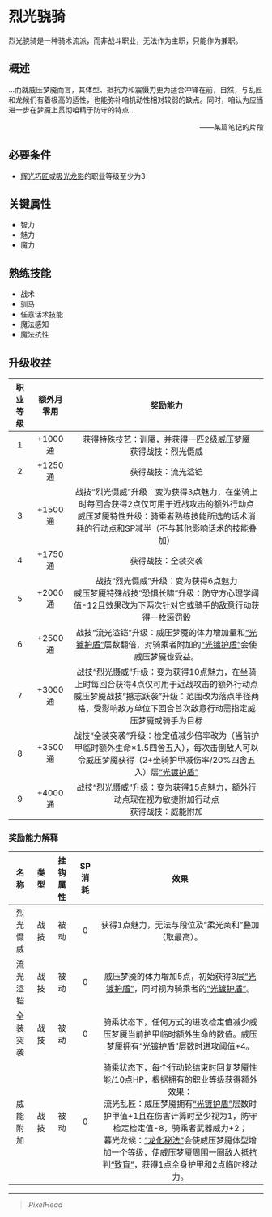 # 烈光骁骑

烈光骁骑是一种骑术流派，而非战斗职业，无法作为主职，只能作为兼职。

## 概述

…而就威压梦魇而言，其体型、抵抗力和震慑力更为适合冲锋在前，自然，与乱匠和龙候们有着极高的适性，也能弥补咱机动性相对较弱的缺点。同时，咱认为应当进一步在梦魇上贯彻咱精于防守的特点…<br> <div align="right">——某篇笔记的片段</div>

## 必要条件

* <a href="../lightCraftsman" target="_blank">辉光巧匠</a>或<a href="../dragonShadow" target="_blank">吸光龙影</a>的职业等级至少为3

## 关键属性

* 智力
* 魅力
* 魔力

## 熟练技能

* 战术
* 驯马
* 任意话术技能
* 魔法感知
* 魔法抗性

## 升级收益

职业等级|额外月零用|奖励能力
:--:|:--:|:--:
1|+1000通|获得特殊技艺：训魇，并获得一匹2级威压梦魇<br>获得战技：烈光慑威
2|+1250通|获得战技：流光溢铠
3|+1500通|战技“烈光慑威”升级：变为获得3点魅力，在坐骑上时每回合获得2点仅可用于近战攻击的额外行动点<br>威压梦魇特性升级：骑乘者熟练技能所选的话术消耗的行动点和SP减半（不与其他影响话术的技能叠加）
4|+1750通|获得战技：全装突袭
5|+2000通|战技“烈光慑威”升级：变为获得6点魅力<br>威压梦魇特殊战技“恐惧长啸”升级：防守方心理学阈值-12且效果改为下两次针对它或骑手的敌意行动获得一枚惩罚骰
6|+2500通|战技“流光溢铠”升级：威压梦魇的体力增加量和<a href="../../../../status/mark/#光镀护盾" target="_blank">“光镀护盾”</a>层数翻倍，对骑乘者附加的<a href="../../../../status/mark/#光镀护盾" target="_blank">“光镀护盾”</a>会使威压梦魇也受益。
7|+3000通|战技“烈光慑威”升级：变为获得10点魅力，在坐骑上时每回合获得4点仅可用于近战攻击的额外行动点<br>威压梦魇战技“撼志跃袭”升级：范围改为落点半径两格，受影响敌方单位下回合首次敌意行动需指定威压梦魇或骑手为目标
8|+3500通|战技“全装突袭”升级：检定值减少倍率改为（当前护甲临时额外生命×1.5四舍五入），每次击倒敌人可以令威压梦魇获得（2+坐骑护甲减伤率/20%四舍五入）层<a href="../../../../status/mark/#光镀护盾" target="_blank">“光镀护盾”</a>
9|+4000通|战技“烈光慑威”升级：变为获得15点魅力，额外行动点现在视为敏捷附加行动点<br>获得战技：威能附加

### 奖励能力解释

名称|类型|挂钩属性|SP消耗|效果
:--:|:--:|:--:|:--:|:--:
烈光慑威|战技|被动|0|获得1点魅力，无法与段位及“柔光亲和”叠加（取最高）。
流光溢铠|战技|被动|0|威压梦魇的体力增加5点，初始获得3层<a href="../../../../status/mark/#光镀护盾" target="_blank">“光镀护盾”</a>，同时视为骑乘者的<a href="../../../../status/mark/#光镀护盾" target="_blank">“光镀护盾”</a>。
全装突袭|战技|被动|0|骑乘状态下，任何方式的进攻检定值减少威压梦魇当前护甲临时额外生命的数值。威压梦魇拥有<a href="../../../../status/mark/#光镀护盾" target="_blank">“光镀护盾”</a>层数时进攻阈值+4。
威能附加|战技|被动|0|骑乘状态下，每个行动轮结束时回复梦魇性能/10点HP，根据拥有的职业等级获得额外效果：<br>流光乱匠：威压梦魇拥有<a href="../../../../status/mark/#光镀护盾" target="_blank">“光镀护盾”</a>层数时护甲值+1且在伤害计算时至少视为1，防守检定检定值-8，骑乘者武器威力+2；<br>暮光龙候：<a href="../../../../status/normal/#龙化秘法" target="_blank">“龙化秘法”</a>会使威压梦魇体型增加一个等级，使威压梦魇周围一圈敌人抵抗判<a href="../../../../status/normal/#致盲" target="_blank">“致盲”</a>，获得1点全身护甲和2点临时移动力。

---

> *PixelHead*
